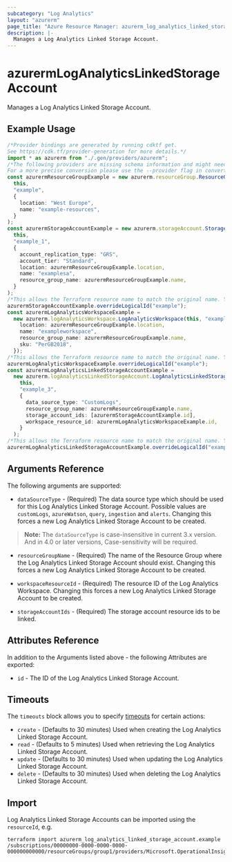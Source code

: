 ```yaml
---
subcategory: "Log Analytics"
layout: "azurerm"
page_title: "Azure Resource Manager: azurerm_log_analytics_linked_storage_account"
description: |-
  Manages a Log Analytics Linked Storage Account.
---
```


# azurermLogAnalyticsLinkedStorageAccount

Manages a Log Analytics Linked Storage Account.

## Example Usage

```typescript
/*Provider bindings are generated by running cdktf get.
See https://cdk.tf/provider-generation for more details.*/
import * as azurerm from "./.gen/providers/azurerm";
/*The following providers are missing schema information and might need manual adjustments to synthesize correctly: azurerm.
For a more precise conversion please use the --provider flag in convert.*/
const azurermResourceGroupExample = new azurerm.resourceGroup.ResourceGroup(
  this,
  "example",
  {
    location: "West Europe",
    name: "example-resources",
  }
);
const azurermStorageAccountExample = new azurerm.storageAccount.StorageAccount(
  this,
  "example_1",
  {
    account_replication_type: "GRS",
    account_tier: "Standard",
    location: azurermResourceGroupExample.location,
    name: "examplesa",
    resource_group_name: azurermResourceGroupExample.name,
  }
);
/*This allows the Terraform resource name to match the original name. You can remove the call if you don't need them to match.*/
azurermStorageAccountExample.overrideLogicalId("example");
const azurermLogAnalyticsWorkspaceExample =
  new azurerm.logAnalyticsWorkspace.LogAnalyticsWorkspace(this, "example_2", {
    location: azurermResourceGroupExample.location,
    name: "exampleworkspace",
    resource_group_name: azurermResourceGroupExample.name,
    sku: "PerGB2018",
  });
/*This allows the Terraform resource name to match the original name. You can remove the call if you don't need them to match.*/
azurermLogAnalyticsWorkspaceExample.overrideLogicalId("example");
const azurermLogAnalyticsLinkedStorageAccountExample =
  new azurerm.logAnalyticsLinkedStorageAccount.LogAnalyticsLinkedStorageAccount(
    this,
    "example_3",
    {
      data_source_type: "CustomLogs",
      resource_group_name: azurermResourceGroupExample.name,
      storage_account_ids: [azurermStorageAccountExample.id],
      workspace_resource_id: azurermLogAnalyticsWorkspaceExample.id,
    }
  );
/*This allows the Terraform resource name to match the original name. You can remove the call if you don't need them to match.*/
azurermLogAnalyticsLinkedStorageAccountExample.overrideLogicalId("example");

```

## Arguments Reference

The following arguments are supported:

* `dataSourceType` - (Required) The data source type which should be used for this Log Analytics Linked Storage Account. Possible values are `customLogs`, `azureWatson`, `query`, `ingestion` and `alerts`. Changing this forces a new Log Analytics Linked Storage Account to be created.

> **Note:** The `dataSourceType` is case-insensitive in current 3.x version. And in 4.0 or later versions, Case-sensitivity will be required.

*   `resourceGroupName` - (Required) The name of the Resource Group where the Log Analytics Linked Storage Account should exist. Changing this forces a new Log Analytics Linked Storage Account to be created.

*   `workspaceResourceId` - (Required) The resource ID of the Log Analytics Workspace. Changing this forces a new Log Analytics Linked Storage Account to be created.

*   `storageAccountIds` - (Required) The storage account resource ids to be linked.

## Attributes Reference

In addition to the Arguments listed above - the following Attributes are exported:

* `id` - The ID of the Log Analytics Linked Storage Account.

## Timeouts

The `timeouts` block allows you to specify [timeouts](https://www.terraform.io/language/resources/syntax#operation-timeouts) for certain actions:

* `create` - (Defaults to 30 minutes) Used when creating the Log Analytics Linked Storage Account.
* `read` - (Defaults to 5 minutes) Used when retrieving the Log Analytics Linked Storage Account.
* `update` - (Defaults to 30 minutes) Used when updating the Log Analytics Linked Storage Account.
* `delete` - (Defaults to 30 minutes) Used when deleting the Log Analytics Linked Storage Account.

## Import

Log Analytics Linked Storage Accounts can be imported using the `resourceId`, e.g.

```console
terraform import azurerm_log_analytics_linked_storage_account.example /subscriptions/00000000-0000-0000-0000-000000000000/resourceGroups/group1/providers/Microsoft.OperationalInsights/workspaces/workspace1/linkedStorageAccounts/{dataSourceType}
```
